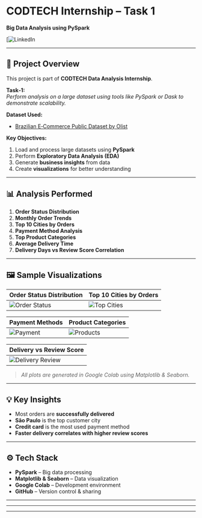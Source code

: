 # CODTECH Internship – Task 1  
**Big Data Analysis using PySpark**

[![LinkedIn](https://www.linkedin.com/in/arushi-goel-96a3a7258/)

---

## 📌 Project Overview
This project is part of **CODTECH Data Analysis Internship**.

**Task‑1:**  
*Perform analysis on a large dataset using tools like PySpark or Dask to demonstrate scalability.*

**Dataset Used:**  
- [Brazilian E‑Commerce Public Dataset by Olist](https://www.kaggle.com/datasets/olistbr/brazilian-ecommerce)

**Key Objectives:**  
1. Load and process large datasets using **PySpark**  
2. Perform **Exploratory Data Analysis (EDA)**  
3. Generate **business insights** from data  
4. Create **visualizations** for better understanding  


---

## 📊 Analysis Performed

1. **Order Status Distribution**  
2. **Monthly Order Trends**  
3. **Top 10 Cities by Orders**  
4. **Payment Method Analysis**  
5. **Top Product Categories**  
6. **Average Delivery Time**  
7. **Delivery Days vs Review Score Correlation**  

---

## 🖼 Sample Visualizations

| Order Status Distribution        | Top 10 Cities by Orders         |
|---------------------------------|--------------------------------|
| ![Order Status](images/order_status.png) | ![Top Cities](images/top_cities.png) |

| Payment Methods                  | Product Categories              |
|---------------------------------|--------------------------------|
| ![Payment](images/payment_methods.png) | ![Products](images/product_categories.png) |

| Delivery vs Review Score         |
|---------------------------------|
| ![Delivery Review](images/delivery_vs_review.png) |

> *All plots are generated in Google Colab using Matplotlib & Seaborn.*

---

## 💡 Key Insights

- Most orders are **successfully delivered**  
- **São Paulo** is the top customer city  
- **Credit card** is the most used payment method  
- **Faster delivery correlates with higher review scores**  

---

## ⚙️ Tech Stack

- **PySpark** – Big data processing  
- **Matplotlib & Seaborn** – Data visualization  
- **Google Colab** – Development environment  
- **GitHub** – Version control & sharing  

---



---


---


